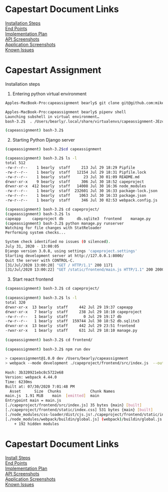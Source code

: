 # Capestart Document Links

[Installation Steps](https://docs.google.com/document/d/1kcBjjft-5fayZuXwymx_wiW6CjgvYLKILt3ZDSqsaxQ/edit?usp=sharing) <br/>
[End Points](https://docs.google.com/document/d/1TKcqA4qNIOgHNeTCDWNAyv_WrnHRLo7Z6KYrJFomwUM/edit?usp=sharing) <br/>
[Implementation Plan](https://docs.google.com/document/d/15ku98IwYQ-HC6SAhITKwvS6HtcaCsnpRiDYdAkWzjUE/edit?usp=sharing) <br/>
[API Screenshots](https://docs.google.com/document/d/1pvyF8hxd4PHPj3ck4NqKKI3W0Tw9aU_LG0ibiuot_D0/edit?usp=sharing) <br/>
[Application Screenshots](https://docs.google.com/document/d/1uwOYfX2AIHHrfD6qOU9qHAnGaN6ktV7PGSBc4R8q8-E/edit?usp=sharing) <br/>
[Known Issues](https://docs.google.com/document/d/1FD2uisk3iDfrPp8AgeU6p1XQsL39_MAEJ0yg7-PhOo0/edit?usp=sharing)

# Capestart Assignment

Installation steps

1. Entering python virtual environment

```sh
Apples-MacBook-Pro:capeassignment bearly$ git clone git@github.com:mikebearly/capeassignment.git

Apples-MacBook-Pro:capeassignment bearly$ pipenv shell
Launching subshell in virtual environment…
bash-3.2$  . /Users/bearly/.local/share/virtualenvs/capeassignment-JEzcDPGH/bin/activate

(capeassignment) bash-3.2$
```

2. Starting Python Django server

```sh
(capeassignment) bash-3.2$cd capeassignment

(capeassignment) bash-3.2$ ls -l
total 512
-rw-r--r--    1 bearly  staff     213 Jul 29 18:29 Pipfile
-rw-r--r--    1 bearly  staff   12154 Jul 29 18:31 Pipfile.lock
-rw-r--r--    1 bearly  staff      23 Jul 30 01:09 README.md
drwxr-xr-x    9 bearly  staff     306 Jul 30 18:52 capeproject
drwxr-xr-x  412 bearly  staff   14008 Jul 30 16:36 node_modules
-rw-r--r--    1 bearly  staff  232601 Jul 30 16:33 package-lock.json
-rw-r--r--    1 bearly  staff    1063 Jul 30 16:33 package.json
-rw-r--r--    1 bearly  staff     346 Jul 30 02:53 webpack.config.js

(capeassignment) bash-3.2$ cd capeproject/
(capeassignment) bash-3.2$ ls
capeapp		capeproject	db		db.sqlite3	frontend	manage.py
(capeassignment) bash-3.2$ python manage.py runserver
Watching for file changes with StatReloader
Performing system checks...

System check identified no issues (0 silenced).
July 31, 2020 - 13:00:05
Django version 3.0.8, using settings 'capeproject.settings'
Starting development server at http://127.0.0.1:8000/
Quit the server with CONTROL-C.
[31/Jul/2020 13:00:20] "GET / HTTP/1.1" 200 1171
[31/Jul/2020 13:00:22] "GET /static/frontend/main.js HTTP/1.1" 200 2000579

```

3. Start react frontend

```sh
(capeassignment) bash-3.2$ cd capeproject/
 
(capeassignment) bash-3.2$ ls -l
total 320
drwxr-xr-x  13 bearly  staff     442 Jul 29 19:37 capeapp
drwxr-xr-x   7 bearly  staff     238 Jul 29 18:10 capeproject
-rw-r--r--   1 bearly  staff       0 Jul 29 19:17 db
-rw-r--r--   1 bearly  staff  159744 Jul 30 18:52 db.sqlite3
drwxr-xr-x  13 bearly  staff     442 Jul 29 23:51 frontend
-rwxr-xr-x   1 bearly  staff     631 Jul 29 18:10 manage.py
 
(capeassignment) bash-3.2$ cd frontend/
 
(capeassignment) bash-3.2$ npm run dev
 
> capeassignment@1.0.0 dev /Users/bearly/capeassignment
> webpack --mode development ./capeproject/frontend/src/index.js  --output ./capeproject/frontend/static/frontend/main.js
 
Hash: 3b320921ebc8c5722e68
Version: webpack 4.44.0
Time: 6230ms
Built at: 07/30/2020 7:01:48 PM
  Asset      Size  Chunks             Chunk Names
main.js  1.91 MiB    main  [emitted]  main
Entrypoint main = main.js
[./capeproject/frontend/src/index.js] 35 bytes {main} [built]
[./capeproject/frontend/static/index.css] 531 bytes {main} [built]
[./node_modules/css-loader/dist/cjs.js!./capeproject/frontend/static/index.css] 1.49 KiB {main} [built]
[./node_modules/webpack/buildin/global.js] (webpack)/buildin/global.js 472 bytes {main} [built]
    + 192 hidden modules
```

# Capestart Document Links

[Install Steps](https://docs.google.com/document/d/1kcBjjft-5fayZuXwymx_wiW6CjgvYLKILt3ZDSqsaxQ/edit?usp=sharing) <br/>
[End Points](https://docs.google.com/document/d/1TKcqA4qNIOgHNeTCDWNAyv_WrnHRLo7Z6KYrJFomwUM/edit?usp=sharing) <br/>
[Implementation Plan](https://docs.google.com/document/d/15ku98IwYQ-HC6SAhITKwvS6HtcaCsnpRiDYdAkWzjUE/edit?usp=sharing) <br/>
[API Screenshots](https://docs.google.com/document/d/1pvyF8hxd4PHPj3ck4NqKKI3W0Tw9aU_LG0ibiuot_D0/edit?usp=sharing) <br/>
[Application Screenshots](https://docs.google.com/document/d/1uwOYfX2AIHHrfD6qOU9qHAnGaN6ktV7PGSBc4R8q8-E/edit?usp=sharing) <br/>
[Known Issues](https://docs.google.com/document/d/1FD2uisk3iDfrPp8AgeU6p1XQsL39_MAEJ0yg7-PhOo0/edit?usp=sharing)